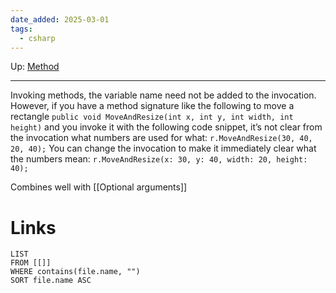 ```yaml
---
date_added: 2025-03-01
tags:
  - csharp
---
```

Up: [Method](Method.md)
___
 Invoking methods, the variable name need not be added to the invocation. However, if you have a method
signature like the following to move a rectangle
`public void MoveAndResize(int x, int y, int width, int height)`
and you invoke it with the following code snippet, it’s not clear from the invocation what numbers are used
for what:
`r.MoveAndResize(30, 40, 20, 40);`
You can change the invocation to make it immediately clear what the numbers mean:
`r.MoveAndResize(x: 30, y: 40, width: 20, height: 40);`

Combines well with [[Optional arguments]]
# Links
```dataview
LIST
FROM [[]]
WHERE contains(file.name, "")
SORT file.name ASC
```
